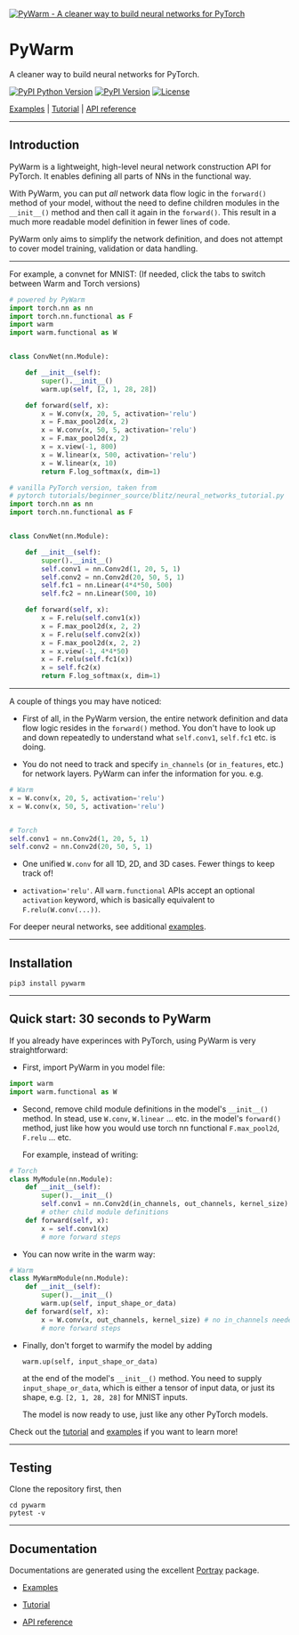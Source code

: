 
[![PyWarm - A cleaner way to build neural networks for PyTorch](https://github.com/blue-season/pywarm/raw/gh-pages/docs/pywarm-logo.png)](https://blue-season.github.io/pywarm/)

# PyWarm

A cleaner way to build neural networks for PyTorch.

[![PyPI Python Version](https://img.shields.io/pypi/pyversions/pywarm)](https://github.com/blue-season/pywarm)
[![PyPI Version](https://img.shields.io/pypi/v/pywarm)](https://pypi.org/project/pywarm/)
[![License](https://img.shields.io/github/license/blue-season/pywarm)](https://github.com/blue-season/pywarm/blob/master/LICENSE)

[Examples](https://blue-season.github.io/pywarm/docs/example/)  |  [Tutorial](https://blue-season.github.io/pywarm/docs/tutorial/)  |   [API reference](https://blue-season.github.io/pywarm/reference/warm/functional/)

----

## Introduction

PyWarm is a lightweight, high-level neural network construction API for PyTorch.
It enables defining all parts of NNs in the functional way.

With PyWarm, you can put *all* network data flow logic in the `forward()` method of
your model, without the need to define children modules in the `__init__()` method
and then call it again in the `forward()`.
This result in a much more readable model definition in fewer lines of code.

PyWarm only aims to simplify the network definition, and does not attempt to cover
model training, validation or data handling.

----

For example, a convnet for MNIST:
(If needed, click the tabs to switch between Warm and Torch versions)


``` Python tab="Warm" linenums="1"
# powered by PyWarm
import torch.nn as nn
import torch.nn.functional as F
import warm
import warm.functional as W


class ConvNet(nn.Module):

    def __init__(self):
        super().__init__()
        warm.up(self, [2, 1, 28, 28])

    def forward(self, x):
        x = W.conv(x, 20, 5, activation='relu')
        x = F.max_pool2d(x, 2)
        x = W.conv(x, 50, 5, activation='relu')
        x = F.max_pool2d(x, 2)
        x = x.view(-1, 800)
        x = W.linear(x, 500, activation='relu')
        x = W.linear(x, 10)
        return F.log_softmax(x, dim=1)
```

``` Python tab="Torch" linenums="1"
# vanilla PyTorch version, taken from
# pytorch tutorials/beginner_source/blitz/neural_networks_tutorial.py 
import torch.nn as nn
import torch.nn.functional as F


class ConvNet(nn.Module):

    def __init__(self):
        super().__init__()
        self.conv1 = nn.Conv2d(1, 20, 5, 1)
        self.conv2 = nn.Conv2d(20, 50, 5, 1)
        self.fc1 = nn.Linear(4*4*50, 500)
        self.fc2 = nn.Linear(500, 10)

    def forward(self, x):
        x = F.relu(self.conv1(x))
        x = F.max_pool2d(x, 2, 2)
        x = F.relu(self.conv2(x))
        x = F.max_pool2d(x, 2, 2)
        x = x.view(-1, 4*4*50)
        x = F.relu(self.fc1(x))
        x = self.fc2(x)
        return F.log_softmax(x, dim=1)
```

----

A couple of things you may have noticed:

-   First of all, in the PyWarm version, the entire network definition and
    data flow logic resides in the `forward()` method. You don't have to look
    up and down repeatedly to understand what `self.conv1`, `self.fc1` etc.
    is doing.

-   You do not need to track and specify `in_channels` (or `in_features`, etc.)
    for network layers. PyWarm can infer the information for you. e.g.

```Python
# Warm
x = W.conv(x, 20, 5, activation='relu')
x = W.conv(x, 50, 5, activation='relu')


# Torch
self.conv1 = nn.Conv2d(1, 20, 5, 1)
self.conv2 = nn.Conv2d(20, 50, 5, 1)
```

-   One unified `W.conv` for all 1D, 2D, and 3D cases. Fewer things to keep track of!

-   `activation='relu'`. All `warm.functional` APIs accept an optional `activation` keyword,
    which is basically equivalent to `F.relu(W.conv(...))`.

For deeper neural networks, see additional [examples](https://blue-season.github.io/pywarm/docs/example/).

----
## Installation

    pip3 install pywarm

----
## Quick start: 30 seconds to PyWarm

If you already have experinces with PyTorch, using PyWarm is very straightforward:

-   First, import PyWarm in you model file:
```Python
import warm
import warm.functional as W
```

-   Second, remove child module definitions in the model's `__init__()` method.
    In stead, use `W.conv`, `W.linear` ... etc. in the model's `forward()` method,
    just like how you would use torch nn functional `F.max_pool2d`, `F.relu` ... etc.

    For example, instead of writing:

```Python
# Torch
class MyModule(nn.Module):
    def __init__(self):
        super().__init__()
        self.conv1 = nn.Conv2d(in_channels, out_channels, kernel_size)
        # other child module definitions
    def forward(self, x):
        x = self.conv1(x)
        # more forward steps
```

-   You can now write in the warm way:

```Python
# Warm
class MyWarmModule(nn.Module):
    def __init__(self):
        super().__init__()
        warm.up(self, input_shape_or_data)
    def forward(self, x):
        x = W.conv(x, out_channels, kernel_size) # no in_channels needed
        # more forward steps
```

-   Finally, don't forget to warmify the model by adding
    
    `warm.up(self, input_shape_or_data)`

    at the end of the model's `__init__()` method. You need to supply
    `input_shape_or_data`, which is either a tensor of input data, 
    or just its shape, e.g. `[2, 1, 28, 28]` for MNIST inputs.
    
    The model is now ready to use, just like any other PyTorch models.

Check out the [tutorial](https://blue-season.github.io/pywarm/docs/tutorial/) 
and [examples](https://blue-season.github.io/pywarm/docs/example/) if you want to learn more!

----
## Testing

Clone the repository first, then

    cd pywarm
    pytest -v

----
## Documentation

Documentations are generated using the excellent [Portray](https://timothycrosley.github.io/portray/) package.

-   [Examples](https://blue-season.github.io/pywarm/docs/example/)

-   [Tutorial](https://blue-season.github.io/pywarm/docs/tutorial/) 

-   [API reference](https://blue-season.github.io/pywarm/reference/warm/functional/)
